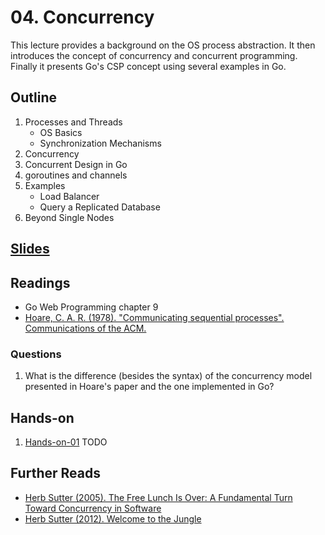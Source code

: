 # 04. Concurrency

This lecture provides a background on the OS process abstraction. It then
introduces the concept of concurrency and concurrent programming. Finally it
presents Go's CSP concept using several examples in Go.

## Outline

1. Processes and Threads
    - OS Basics
    - Synchronization Mechanisms
2. Concurrency
3. Concurrent Design in Go
4. goroutines and channels
5. Examples
    - Load Balancer
    - Query a Replicated Database
6. Beyond Single Nodes


## [Slides](http://go-talks.appspot.com/github.com/jf87/scalable_web_systems/session-04/slides/session04.slide)

## Readings
- Go Web Programming chapter 9
- [Hoare, C. A. R. (1978). "Communicating sequential processes". Communications of the ACM.](https://dl.acm.org/citation.cfm?id=359585)

### Questions

1. What is the difference (besides the syntax) of the concurrency model
   presented in Hoare's paper and the one implemented in Go?


## Hands-on

1. [Hands-on-01](hands-on-01/README.md) TODO


## Further Reads

- [Herb Sutter (2005). The Free Lunch Is Over: A Fundamental Turn Toward Concurrency in Software](http://www.gotw.ca/publications/concurrency-ddj.htm)
- [Herb Sutter (2012). Welcome to the Jungle](https://herbsutter.com/welcome-to-the-jungle/)
